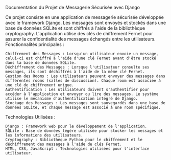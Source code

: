 Documentation du Projet de Messagerie Sécurisée avec Django

Ce projet consiste en une application de messagerie sécurisée développée avec le framework Django. Les messages sont envoyés et stockés dans une base de données SQLite et sont chiffrés à l'aide de la bibliothèque cryptography. L'application utilise des clés de chiffrement Fernet pour assurer la confidentialité des messages échangés entre les utilisateurs.
Fonctionnalités principales :

    Chiffrement des Messages : Lorsqu'un utilisateur envoie un message, celui-ci est chiffré à l'aide d'une clé Fernet avant d'être stocké dans la base de données SQLite.
    Déchiffrement des Messages : Lorsque l'utilisateur consulte ses messages, ils sont déchiffrés à l'aide de la même clé Fernet.
    Gestion des Rooms : Les utilisateurs peuvent envoyer des messages dans différentes rooms (salles de discussion). Chaque room est associée à une clé de chiffrement unique.
    Authentification : Les utilisateurs doivent s'authentifier pour accéder à l'application et envoyer ou lire des messages. Le système utilise le mécanisme d'authentification intégré de Django.
    Stockage des Messages : Les messages sont sauvegardés dans une base de données SQLite, et chaque message est associé à une room spécifique.

Technologies Utilisées :

    Django : Framework web pour le développement de l'application.
    SQLite : Base de données légère utilisée pour stocker les messages et les informations des utilisateurs.
    Cryptography : Bibliothèque Python pour le chiffrement et le déchiffrement des messages à l'aide de clés Fernet.
    HTML, CSS, JavaScript : Technologies utilisées pour l'interface utilisateur.
